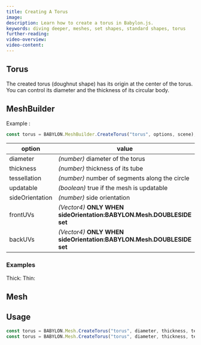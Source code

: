 ```yaml
---
title: Creating A Torus
image:
description: Learn how to create a torus in Babylon.js.
keywords: diving deeper, meshes, set shapes, standard shapes, torus
further-reading:
video-overview:
video-content:
---
```


## Torus

The created torus (doughnut shape) has its origin at the center of the torus. You can control its diameter and the thickness of its circular body.

## MeshBuilder

Example :

```javascript
const torus = BABYLON.MeshBuilder.CreateTorus("torus", options, scene);
```

| option          | value                                                                 | default value     |
| --------------- | --------------------------------------------------------------------- | ----------------- |
| diameter        | _(number)_ diameter of the torus                                      | 1                 |
| thickness       | _(number)_ thickness of its tube                                      | 0.5               |
| tessellation    | _(number)_ number of segments along the circle                        | 16                |
| updatable       | _(boolean)_ true if the mesh is updatable                             | false             |
| sideOrientation | _(number)_ side orientation                                           | DEFAULTSIDE       |
| frontUVs        | _(Vector4)_ **ONLY WHEN sideOrientation:BABYLON.Mesh.DOUBLESIDE set** | Vector4(0,0, 1,1) |
| backUVs         | _(Vector4)_ **ONLY WHEN sideOrientation:BABYLON.Mesh.DOUBLESIDE set** | Vector4(0,0, 1,1) |

### Examples

Thick: <Playground id="#IJGMXZ#1" title="Create a Thick Torus" description="Simple example of creating a thick torus."/>
Thin: <Playground id="#IJGMXZ#2" title="Create a Thin Torus" description="Simple example of creating a thin torus."/>

## Mesh

## Usage

```javascript
const torus = BABYLON.Mesh.CreateTorus("torus", diameter, thickness, tessellation, scene);
const torus = BABYLON.Mesh.CreateTorus("torus", diameter, thickness, tessellation, scene, updatable, sideOrientation); //optional parameters after scene
```

